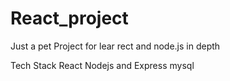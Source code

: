# React_project

Just a pet Project for lear rect and node.js in depth 

Tech Stack
React
Nodejs and Express
mysql
